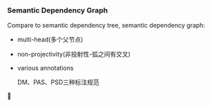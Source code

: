 ### Semantic Dependency Graph 

Compare to semantic dependency tree, semantic dependency graph:

+ multi-head(多个父节点)
+ non-projectivity(非投射性-弧之间有交叉)

+ various annotations

  DM、PAS、PSD三种标注规范





